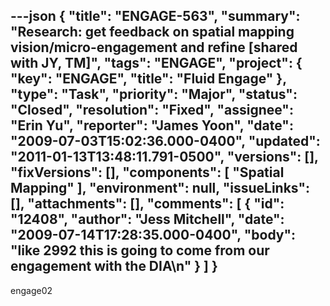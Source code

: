 ---json
{
  "title": "ENGAGE-563",
  "summary": "Research: get feedback on spatial mapping vision/micro-engagement and refine [shared with JY, TM]",
  "tags": "ENGAGE",
  "project": {
    "key": "ENGAGE",
    "title": "Fluid Engage"
  },
  "type": "Task",
  "priority": "Major",
  "status": "Closed",
  "resolution": "Fixed",
  "assignee": "Erin Yu",
  "reporter": "James Yoon",
  "date": "2009-07-03T15:02:36.000-0400",
  "updated": "2011-01-13T13:48:11.791-0500",
  "versions": [],
  "fixVersions": [],
  "components": [
    "Spatial Mapping"
  ],
  "environment": null,
  "issueLinks": [],
  "attachments": [],
  "comments": [
    {
      "id": "12408",
      "author": "Jess Mitchell",
      "date": "2009-07-14T17:28:35.000-0400",
      "body": "like 2992 this is going to come from our engagement with the DIA\n"
    }
  ]
}
---
engage02

        